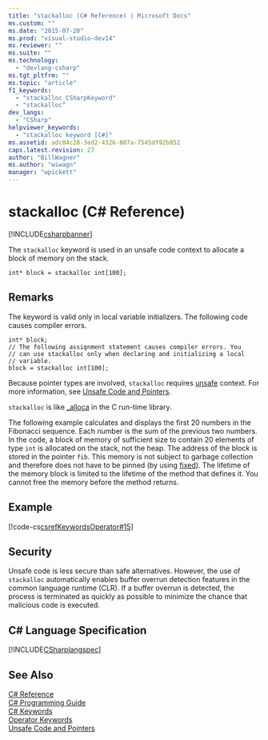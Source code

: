 ```yaml
---
title: "stackalloc (C# Reference) | Microsoft Docs"
ms.custom: ""
ms.date: "2015-07-20"
ms.prod: "visual-studio-dev14"
ms.reviewer: ""
ms.suite: ""
ms.technology: 
  - "devlang-csharp"
ms.tgt_pltfrm: ""
ms.topic: "article"
f1_keywords: 
  - "stackalloc_CSharpKeyword"
  - "stackalloc"
dev_langs: 
  - "CSharp"
helpviewer_keywords: 
  - "stackalloc keyword [C#]"
ms.assetid: adc04c28-3ed2-4326-807a-7545df92b852
caps.latest.revision: 27
author: "BillWagner"
ms.author: "wiwagn"
manager: "wpickett"
---
```

# stackalloc (C# Reference)
[!INCLUDE[csharpbanner](../../../includes/csharpbanner.md)]

The `stackalloc` keyword is used in an unsafe code context to allocate a block of memory on the stack.  
  
```  
int* block = stackalloc int[100];  
```  
  
## Remarks  
 The keyword is valid only in local variable initializers. The following code causes compiler errors.  
  
```  
int* block;  
// The following assignment statement causes compiler errors. You  
// can use stackalloc only when declaring and initializing a local   
// variable.  
block = stackalloc int[100];  
```  
  
 Because pointer types are involved, `stackalloc` requires [unsafe](../../../csharp/language-reference/keywords/unsafe.md) context. For more information, see [Unsafe Code and Pointers](../../../csharp/programming-guide/unsafe-code-pointers/index.md).  
  
 `stackalloc` is like [_alloca](/visual-cpp/c-runtime-library/reference/alloca) in the C run-time library.  
  
 The following example calculates and displays the first 20 numbers in the Fibonacci sequence. Each number is the sum of the previous two numbers. In the code, a block of memory of sufficient size to contain 20 elements of type `int` is allocated on the stack, not the heap. The address of the block is stored in the pointer `fib`. This memory is not subject to garbage collection and therefore does not have to be pinned (by using [fixed](../../../csharp/language-reference/keywords/fixed-statement.md)). The lifetime of the memory block is limited to the lifetime of the method that defines it. You cannot free the memory before the method returns.  
  
## Example  
 [!code-cs[csrefKeywordsOperator#15](../../../csharp/language-reference/keywords/codesnippet/csharp/csrefKeywordsOperator/csrefKeywordsOperators.cs#15)]  
  
## Security  
 Unsafe code is less secure than safe alternatives. However, the use of `stackalloc` automatically enables buffer overrun detection features in the common language runtime (CLR). If a buffer overrun is detected, the process is terminated as quickly as possible to minimize the chance that malicious code is executed.  
  
## C# Language Specification  
 [!INCLUDE[CSharplangspec](../../../includes/csharplangspec-md.md)]  
  
## See Also  
 [C# Reference](../../../csharp/language-reference/index.md)   
 [C# Programming Guide](../../../csharp/programming-guide/index.md)   
 [C# Keywords](../../../csharp/language-reference/keywords/index.md)   
 [Operator Keywords](../../../csharp/language-reference/keywords/operator-keywords.md)   
 [Unsafe Code and Pointers](../../../csharp/programming-guide/unsafe-code-pointers/index.md)